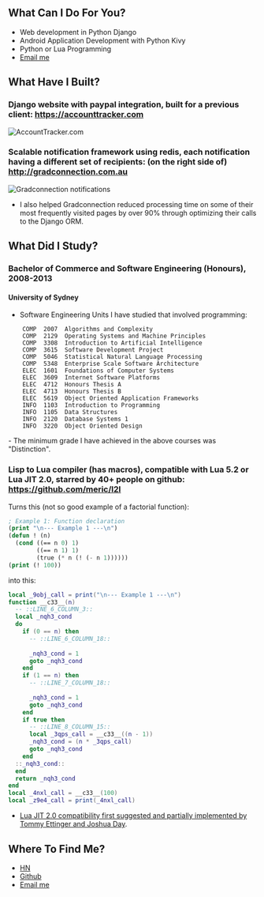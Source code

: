 ## What Can I Do For You?

- Web development in Python Django
- Android Application Development with Python Kivy
- Python or Lua Programming
- [Email me](mailto:meric.au+github@gmail.com)

## What Have I Built?
### Django website with paypal integration, built for a previous client: https://accounttracker.com

![AccountTracker.com](http://i.imgur.com/ofUnj2q.png)


### Scalable notification framework using redis, each notification having a different set of recipients: (on the right side of) http://gradconnection.com.au 

![Gradconnection notifications](http://i.imgur.com/HsTQw5A.png)

- I also helped Gradconnection reduced processing time on some of their most frequently visited pages by over 90% through optimizing their calls to the Django ORM.

## What Did I Study?
### Bachelor of Commerce and Software Engineering (Honours), 2008-2013
#### University of Sydney

- Software Engineering Units I have studied that involved programming:

```
    COMP  2007  Algorithms and Complexity
    COMP  2129  Operating Systems and Machine Principles  
    COMP  3308  Introduction to Artificial Intelligence
    COMP  3615  Software Development Project  
    COMP  5046  Statistical Natural Language Processing
    COMP  5348  Enterprise Scale Software Architecture
    ELEC  1601  Foundations of Computer Systems
    ELEC  3609  Internet Software Platforms
    ELEC  4712  Honours Thesis A
    ELEC  4713  Honours Thesis B
    ELEC  5619  Object Oriented Application Frameworks  
    INFO  1103  Introduction to Programming
    INFO  1105  Data Structures
    INFO  2120  Database Systems 1
    INFO  3220  Object Oriented Design
```

<p>
- The minimum grade I have achieved in the above courses was "Distinction".

### Lisp to Lua compiler (has macros), compatible with Lua 5.2 or Lua JIT 2.0, starred by 40+ people on github: https://github.com/meric/l2l

Turns this (not so good example of a factorial function):

```lisp
; Example 1: Function declaration
(print "\n--- Example 1 ---\n")
(defun ! (n) 
  (cond ((== n 0) 1)
        ((== n 1) 1)
        (true (* n (! (- n 1))))))
(print (! 100))
```

into this:

```lua
local _9obj_call = print("\n--- Example 1 ---\n")
function __c33__(n)
  -- ::LINE_6_COLUMN_3::
  local _nqh3_cond
  do
    if (0 == n) then
      -- ::LINE_6_COLUMN_18::
      
      _nqh3_cond = 1
      goto _nqh3_cond
    end
    if (1 == n) then
      -- ::LINE_7_COLUMN_18::
      
      _nqh3_cond = 1
      goto _nqh3_cond
    end
    if true then
      -- ::LINE_8_COLUMN_15::
      local _3qps_call = __c33__((n - 1))
      _nqh3_cond = (n * _3qps_call)
      goto _nqh3_cond
    end
  ::_nqh3_cond::
  end
  return _nqh3_cond
end
local _4nxl_call = __c33__(100)
local _z9e4_call = print(_4nxl_call)
```


- [Lua JIT 2.0 compatibility first suggested and partially implemented by Tommy Ettinger and Joshua Day](https://github.com/meric/l2l/issues/1).


## Where To Find Me?

- [HN](http://news.ycombinator.com/user?id=meric)
- [Github](http://github.com/meric)
- [Email me](mailto:meric.au+github@gmail.com)


